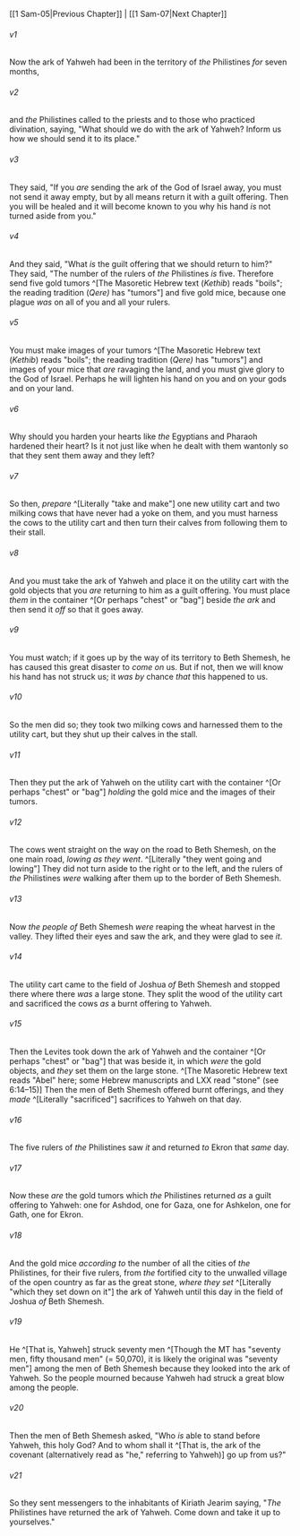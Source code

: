 ﻿---
aliases:
  - 1 Samuel 6
---

[[1 Sam-05|Previous Chapter]] | [[1 Sam-07|Next Chapter]]

###### v1
Now the ark of Yahweh had been in the territory of _the_ Philistines _for_ seven months,

###### v2
and _the_ Philistines called to the priests and to those who practiced divination, saying, "What should we do with the ark of Yahweh? Inform us how we should send it to its place."

###### v3
They said, "If you _are_ sending the ark of the God of Israel away, you must not send it away empty, but by all means return it with a guilt offering. Then you will be healed and it will become known to you why his hand _is_ not turned aside from you."

###### v4
And they said, "What _is_ the guilt offering that we should return to him?" They said, "The number of the rulers of _the_ Philistines _is_ five. Therefore send five gold tumors ^[The Masoretic Hebrew text (_Kethib_) reads "boils"; the reading tradition (_Qere)_ has "tumors"] and five gold mice, because one plague _was_ on all of you and all your rulers.

###### v5
You must make images of your tumors ^[The Masoretic Hebrew text (_Kethib_) reads "boils"; the reading tradition (_Qere)_ has "tumors"] and images of your mice that _are_ ravaging the land, and you must give glory to the God of Israel. Perhaps he will lighten his hand on you and on your gods and on your land.

###### v6
Why should you harden your hearts like _the_ Egyptians and Pharaoh hardened their heart? Is it not just like when he dealt with them wantonly so that they sent them away and they left?

###### v7
So then, _prepare_ ^[Literally "take and make"] one new utility cart and two milking cows that have never had a yoke on them, and you must harness the cows to the utility cart and then turn their calves from following them to their stall.

###### v8
And you must take the ark of Yahweh and place it on the utility cart with the gold objects that you _are_ returning to him as a guilt offering. You must place _them_ in the container ^[Or perhaps "chest" or "bag"] beside _the ark_ and then send it _off_ so that it goes away.

###### v9
You must watch; if it goes up by the way of its territory to Beth Shemesh, he has caused this great disaster to _come on_ us. But if not, then we will know his hand has not struck us; it _was by_ chance _that_ this happened to us.

###### v10
So the men did so; they took two milking cows and harnessed them to the utility cart, but they shut up their calves in the stall.

###### v11
Then they put the ark of Yahweh on the utility cart with the container ^[Or perhaps "chest" or "bag"] _holding_ the gold mice and the images of their tumors.

###### v12
The cows went straight on the way on the road to Beth Shemesh, on the one main road, _lowing as they went_. ^[Literally "they went going and lowing"] They did not turn aside to the right or to the left, and the rulers of _the_ Philistines _were_ walking after them up to the border of Beth Shemesh.

###### v13
Now _the people of_ Beth Shemesh _were_ reaping the wheat harvest in the valley. They lifted their eyes and saw the ark, and they were glad to see _it_.

###### v14
The utility cart came to the field of Joshua _of_ Beth Shemesh and stopped there where there _was_ a large stone. They split the wood of the utility cart and sacrificed the cows _as_ a burnt offering to Yahweh.

###### v15
Then the Levites took down the ark of Yahweh and the container ^[Or perhaps "chest" or "bag"] that was beside it, in which _were_ the gold objects, and _they_ set them on the large stone. ^[The Masoretic Hebrew text reads "Abel" here; some Hebrew manuscripts and LXX read "stone" (see 6:14–15)] Then the men of Beth Shemesh offered burnt offerings, and they _made_ ^[Literally "sacrificed"] sacrifices to Yahweh on that day.

###### v16
The five rulers of _the_ Philistines saw _it_ and returned _to_ Ekron that _same_ day.

###### v17
Now these _are_ the gold tumors which _the_ Philistines returned _as_ a guilt offering to Yahweh: one for Ashdod, one for Gaza, one for Ashkelon, one for Gath, one for Ekron.

###### v18
And the gold mice _according to_ the number of all the cities of _the_ Philistines, for their five rulers, from _the_ fortified city to the unwalled village of the open country as far as the great stone, _where they set_ ^[Literally "which they set down on it"] the ark of Yahweh until this day in the field of Joshua _of_ Beth Shemesh.

###### v19
He ^[That is, Yahweh] struck seventy men ^[Though the MT has "seventy men, fifty thousand men" (= 50,070), it is likely the original was "seventy men"] among the men of Beth Shemesh because they looked into the ark of Yahweh. So the people mourned because Yahweh had struck a great blow among the people.

###### v20
Then the men of Beth Shemesh asked, "Who _is_ able to stand before Yahweh, this holy God? And to whom shall it ^[That is, the ark of the covenant (alternatively read as "he," referring to Yahweh)] go up from us?"

###### v21
So they sent messengers to the inhabitants of Kiriath Jearim saying, "_The_ Philistines have returned the ark of Yahweh. Come down and take it up to yourselves."